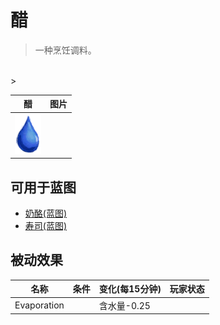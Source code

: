 # 醋  
> 一种烹饪调料。  
<br>  
>   
  
  醋  |   图片   
 ----  |  ----:   
   |  <img decoding="async" src="Sprite/Thirst.png" href="a.md" style="max-width:300px;max-height:300px;">   
  
## 可用于蓝图  
- [奶酪(蓝图)](Bp_Cheese.md)  
- [寿司(蓝图)](Bp_Sushi.md)  
  
  
## 被动效果  
名称  |  条件  |  变化(每15分钟)  |  玩家状态  
----  |  ----  |  ----  |  ----  
Evaporation  |    |  含水量-0.25  |    
